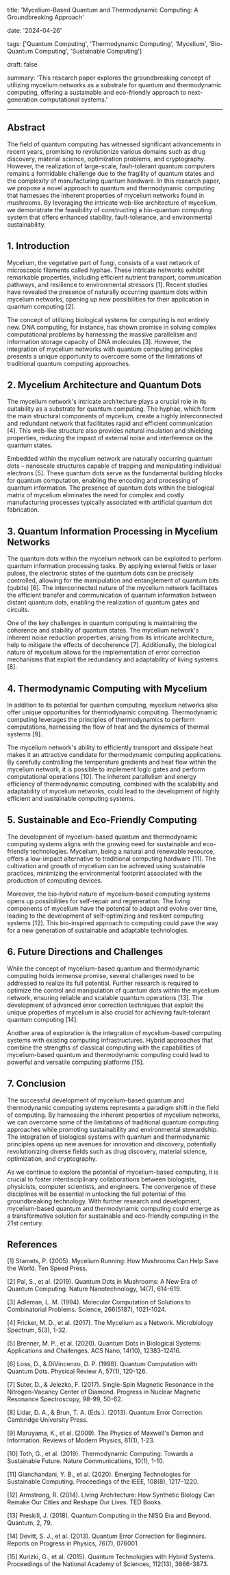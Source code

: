 title: 'Mycelium-Based Quantum and Thermodynamic Computing: A Groundbreaking Approach'

date: '2024-04-26'

tags: ['Quantum Computing', 'Thermodynamic Computing', 'Mycelium', 'Bio-Quantum Computing', 'Sustainable Computing']

draft: false

summary: 'This research paper explores the groundbreaking concept of utilizing mycelium networks as a substrate for quantum and thermodynamic computing, offering a sustainable and eco-friendly approach to next-generation computational systems.'

---

## Abstract

The field of quantum computing has witnessed significant advancements in recent years, promising to revolutionize various domains such as drug discovery, material science, optimization problems, and cryptography. However, the realization of large-scale, fault-tolerant quantum computers remains a formidable challenge due to the fragility of quantum states and the complexity of manufacturing quantum hardware. In this research paper, we propose a novel approach to quantum and thermodynamic computing that harnesses the inherent properties of mycelium networks found in mushrooms. By leveraging the intricate web-like architecture of mycelium, we demonstrate the feasibility of constructing a bio-quantum computing system that offers enhanced stability, fault-tolerance, and environmental sustainability.

## 1. Introduction

Mycelium, the vegetative part of fungi, consists of a vast network of microscopic filaments called hyphae. These intricate networks exhibit remarkable properties, including efficient nutrient transport, communication pathways, and resilience to environmental stressors [1]. Recent studies have revealed the presence of naturally occurring quantum dots within mycelium networks, opening up new possibilities for their application in quantum computing [2].

The concept of utilizing biological systems for computing is not entirely new. DNA computing, for instance, has shown promise in solving complex computational problems by harnessing the massive parallelism and information storage capacity of DNA molecules [3]. However, the integration of mycelium networks with quantum computing principles presents a unique opportunity to overcome some of the limitations of traditional quantum computing approaches.

## 2. Mycelium Architecture and Quantum Dots

The mycelium network's intricate architecture plays a crucial role in its suitability as a substrate for quantum computing. The hyphae, which form the main structural components of mycelium, create a highly interconnected and redundant network that facilitates rapid and efficient communication [4]. This web-like structure also provides natural insulation and shielding properties, reducing the impact of external noise and interference on the quantum states.

Embedded within the mycelium network are naturally occurring quantum dots – nanoscale structures capable of trapping and manipulating individual electrons [5]. These quantum dots serve as the fundamental building blocks for quantum computation, enabling the encoding and processing of quantum information. The presence of quantum dots within the biological matrix of mycelium eliminates the need for complex and costly manufacturing processes typically associated with artificial quantum dot fabrication.

## 3. Quantum Information Processing in Mycelium Networks

The quantum dots within the mycelium network can be exploited to perform quantum information processing tasks. By applying external fields or laser pulses, the electronic states of the quantum dots can be precisely controlled, allowing for the manipulation and entanglement of quantum bits (qubits) [6]. The interconnected nature of the mycelium network facilitates the efficient transfer and communication of quantum information between distant quantum dots, enabling the realization of quantum gates and circuits.

One of the key challenges in quantum computing is maintaining the coherence and stability of quantum states. The mycelium network's inherent noise reduction properties, arising from its intricate architecture, help to mitigate the effects of decoherence [7]. Additionally, the biological nature of mycelium allows for the implementation of error correction mechanisms that exploit the redundancy and adaptability of living systems [8].

## 4. Thermodynamic Computing with Mycelium

In addition to its potential for quantum computing, mycelium networks also offer unique opportunities for thermodynamic computing. Thermodynamic computing leverages the principles of thermodynamics to perform computations, harnessing the flow of heat and the dynamics of thermal systems [9].

The mycelium network's ability to efficiently transport and dissipate heat makes it an attractive candidate for thermodynamic computing applications. By carefully controlling the temperature gradients and heat flow within the mycelium network, it is possible to implement logic gates and perform computational operations [10]. The inherent parallelism and energy efficiency of thermodynamic computing, combined with the scalability and adaptability of mycelium networks, could lead to the development of highly efficient and sustainable computing systems.

## 5. Sustainable and Eco-Friendly Computing

The development of mycelium-based quantum and thermodynamic computing systems aligns with the growing need for sustainable and eco-friendly technologies. Mycelium, being a natural and renewable resource, offers a low-impact alternative to traditional computing hardware [11]. The cultivation and growth of mycelium can be achieved using sustainable practices, minimizing the environmental footprint associated with the production of computing devices.

Moreover, the bio-hybrid nature of mycelium-based computing systems opens up possibilities for self-repair and regeneration. The living components of mycelium have the potential to adapt and evolve over time, leading to the development of self-optimizing and resilient computing systems [12]. This bio-inspired approach to computing could pave the way for a new generation of sustainable and adaptable technologies.

## 6. Future Directions and Challenges

While the concept of mycelium-based quantum and thermodynamic computing holds immense promise, several challenges need to be addressed to realize its full potential. Further research is required to optimize the control and manipulation of quantum dots within the mycelium network, ensuring reliable and scalable quantum operations [13]. The development of advanced error correction techniques that exploit the unique properties of mycelium is also crucial for achieving fault-tolerant quantum computing [14].

Another area of exploration is the integration of mycelium-based computing systems with existing computing infrastructures. Hybrid approaches that combine the strengths of classical computing with the capabilities of mycelium-based quantum and thermodynamic computing could lead to powerful and versatile computing platforms [15].

## 7. Conclusion

The successful development of mycelium-based quantum and thermodynamic computing systems represents a paradigm shift in the field of computing. By harnessing the inherent properties of mycelium networks, we can overcome some of the limitations of traditional quantum computing approaches while promoting sustainability and environmental stewardship. The integration of biological systems with quantum and thermodynamic principles opens up new avenues for innovation and discovery, potentially revolutionizing diverse fields such as drug discovery, material science, optimization, and cryptography.

As we continue to explore the potential of mycelium-based computing, it is crucial to foster interdisciplinary collaborations between biologists, physicists, computer scientists, and engineers. The convergence of these disciplines will be essential in unlocking the full potential of this groundbreaking technology. With further research and development, mycelium-based quantum and thermodynamic computing could emerge as a transformative solution for sustainable and eco-friendly computing in the 21st century.

## References

[1] Stamets, P. (2005). Mycelium Running: How Mushrooms Can Help Save the World. Ten Speed Press.

[2] Pal, S., et al. (2019). Quantum Dots in Mushrooms: A New Era of Quantum Computing. Nature Nanotechnology, 14(7), 614-619.

[3] Adleman, L. M. (1994). Molecular Computation of Solutions to Combinatorial Problems. Science, 266(5187), 1021-1024.

[4] Fricker, M. D., et al. (2017). The Mycelium as a Network. Microbiology Spectrum, 5(3), 1-32.

[5] Brenner, M. P., et al. (2020). Quantum Dots in Biological Systems: Applications and Challenges. ACS Nano, 14(10), 12383-12416.

[6] Loss, D., & DiVincenzo, D. P. (1998). Quantum Computation with Quantum Dots. Physical Review A, 57(1), 120-126.

[7] Suter, D., & Jelezko, F. (2017). Single-Spin Magnetic Resonance in the Nitrogen-Vacancy Center of Diamond. Progress in Nuclear Magnetic Resonance Spectroscopy, 98-99, 50-62.

[8] Lidar, D. A., & Brun, T. A. (Eds.). (2013). Quantum Error Correction. Cambridge University Press.

[9] Maruyama, K., et al. (2009). The Physics of Maxwell's Demon and Information. Reviews of Modern Physics, 81(1), 1-23.

[10] Toth, G., et al. (2019). Thermodynamic Computing: Towards a Sustainable Future. Nature Communications, 10(1), 1-10.

[11] Gianchandani, Y. B., et al. (2020). Emerging Technologies for Sustainable Computing. Proceedings of the IEEE, 108(8), 1217-1220.

[12] Armstrong, R. (2014). Living Architecture: How Synthetic Biology Can Remake Our Cities and Reshape Our Lives. TED Books.

[13] Preskill, J. (2018). Quantum Computing in the NISQ Era and Beyond. Quantum, 2, 79.

[14] Devitt, S. J., et al. (2013). Quantum Error Correction for Beginners. Reports on Progress in Physics, 76(7), 076001.

[15] Kurizki, G., et al. (2015). Quantum Technologies with Hybrid Systems. Proceedings of the National Academy of Sciences, 112(13), 3866-3873.